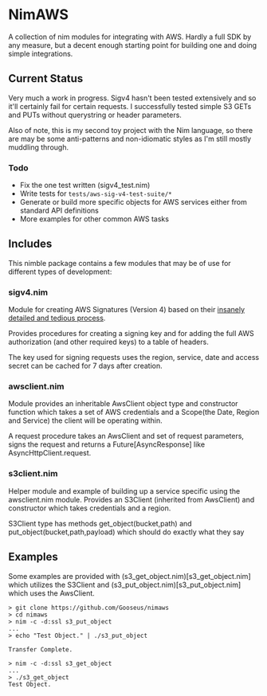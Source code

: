 # NimAWS

A collection of nim modules for integrating with AWS.  Hardly a full SDK by any measure, but a decent enough starting point for building one and doing simple integrations.

## Current Status

Very much a work in progress.  Sigv4 hasn't been tested extensively and so it'll certainly fail for certain requests.  I successfully tested simple S3 GETs and PUTs without querystring or header parameters.

Also of note, this is my second toy project with the Nim language, so there are may be some anti-patterns and non-idiomatic styles as I'm still mostly muddling through.

### Todo

* Fix the one test written (sigv4_test.nim)
* Write tests for `tests/aws-sig-v4-test-suite/*`
* Generate or build more specific objects for AWS services either from standard API definitions
* More examples for other common AWS tasks

## Includes

This nimble package contains a few modules that may be of use for different types of development:

### sigv4.nim

Module for creating AWS Signatures (Version 4) based on their [insanely detailed and tedious process](http://docs.aws.amazon.com/general/latest/gr/signature-version-4.html).

Provides procedures for creating a signing key and for adding the full AWS authorization (and other required keys) to a table of headers.

The key used for signing requests uses the region, service, date and access secret can be cached for 7 days after creation.

### awsclient.nim

Module provides an inheritable AwsClient object type and constructor function which takes a set of AWS credentials and a Scope(the Date, Region and Service) the client will be operating within.

A request procedure takes an AwsClient and set of request parameters, signs the request and returns a Future[AsyncResponse] like  AsyncHttpClient.request.

### s3client.nim

Helper module and example of building up a service specific using the awsclient.nim module.  Provides an S3Client (inherited from AwsClient) and constructor which takes credentials and a region.

S3Client type has methods get_object(bucket,path) and put_object(bucket,path,payload) which should do exactly what they say

## Examples

Some examples are provided with (s3_get_object.nim)[s3_get_object.nim] which utilizes the S3Client and (s3_put_object.nim)[s3_put_object.nim] which uses the AwsClient.

```
> git clone https://github.com/Gooseus/nimaws
> cd nimaws
> nim -c -d:ssl s3_put_object
...
> echo "Test Object." | ./s3_put_object

Transfer Complete.

> nim -c -d:ssl s3_get_object
...
> ./s3_get_object
Test Object.

```

